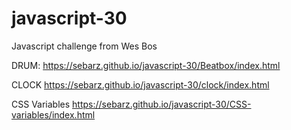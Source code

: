 # javascript-30
Javascript challenge from Wes Bos

DRUM: 
https://sebarz.github.io/javascript-30/Beatbox/index.html

CLOCK 
https://sebarz.github.io/javascript-30/clock/index.html

CSS Variables
https://sebarz.github.io/javascript-30/CSS-variables/index.html
